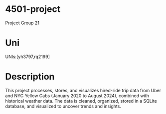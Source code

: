 # 4501-project
Project Group 21
# Uni
UNIs:[yh3797,rq2199]
# Description
This project processes, stores, and visualizes hired-ride trip data from Uber and NYC Yellow Cabs (January 2020 to August 2024), combined with historical weather data. The data is cleaned, organized, stored in a SQLite database, and visualized to uncover trends and insights.
